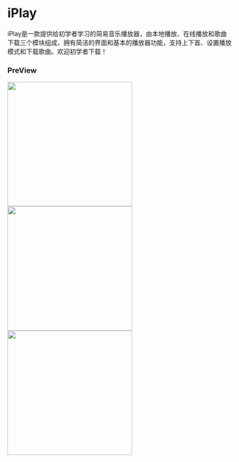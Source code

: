 # iPlay

iPlay是一款提供给初学者学习的简易音乐播放器，由本地播放、在线播放和歌曲下载三个模块组成，拥有简洁的界面和基本的播放器功能，支持上下首、设置播放模式和下载歌曲。欢迎初学者下载！

### PreView

<img src="https://github.com/Luosunce/iPlay/blob/master/screenshots/Firstpage.png" width="280px">
<img src="https://github.com/Luosunce/iPlay/blob/master/screenshots/Local.png" width="280px">
<img src="https://github.com/Luosunce/iPlay/blob/master/screenshots/Online.png" width="280px">

